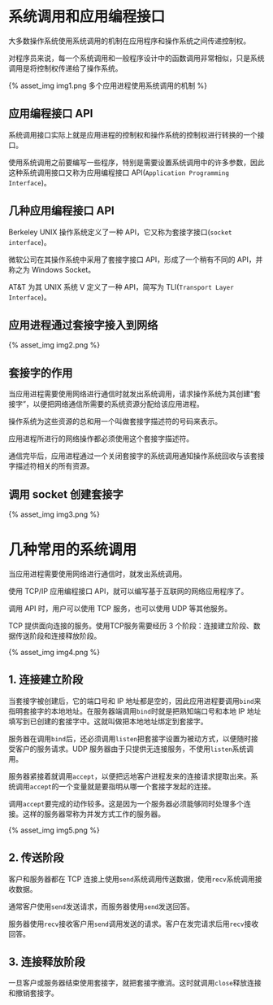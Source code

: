 


# 系统调用和应用编程接口
大多数操作系统使用系统调用的机制在应用程序和操作系统之间传递控制权。

对程序员来说，每一个系统调用和一般程序设计中的函数调用非常相似，只是系统调用是将控制权传递给了操作系统。

{% asset_img img1.png 多个应用进程使用系统调用的机制 %}

## 应用编程接口 API
系统调用接口实际上就是应用进程的控制权和操作系统的控制权进行转换的一个接口。

使用系统调用之前要编写一些程序，特别是需要设置系统调用中的许多参数，因此这种系统调用接口又称为应用编程接口 API(`Application Programming Interface`)。
## 几种应用编程接口 API
Berkeley UNIX 操作系统定义了一种 API，它又称为套接字接口(`socket interface`)。

微软公司在其操作系统中采用了套接字接口 API，形成了一个稍有不同的 API，并称之为 Windows Socket。

AT&T 为其 UNIX 系统 V 定义了一种 API，简写为 TLI(`Transport Layer Interface`)。 
## 应用进程通过套接字接入到网络

{% asset_img img2.png %}

## 套接字的作用
当应用进程需要使用网络进行通信时就发出系统调用，请求操作系统为其创建“套接字”，以便把网络通信所需要的系统资源分配给该应用进程。

操作系统为这些资源的总和用一个叫做套接字描述符的号码来表示。

应用进程所进行的网络操作都必须使用这个套接字描述符。

通信完毕后，应用进程通过一个关闭套接字的系统调用通知操作系统回收与该套接字描述符相关的所有资源。
## 调用 socket 创建套接字

{% asset_img img3.png %}

# 几种常用的系统调用
当应用进程需要使用网络进行通信时，就发出系统调用。

使用 TCP/IP 应用编程接口 API，就可以编写基于互联网的网络应用程序了。

调用 API 时，用户可以使用 TCP 服务，也可以使用 UDP 等其他服务。

TCP 提供面向连接的服务。使用TCP服务需要经历 3 个阶段：连接建立阶段、数据传送阶段和连接释放阶段。

{% asset_img img4.png %}

## 1. 连接建立阶段
当套接字被创建后，它的端口号和 IP 地址都是空的，因此应用进程要调用`bind`来指明套接字的本地地址。在服务器端调用`bind`时就是把熟知端口号和本地 IP 地址填写到已创建的套接字中。这就叫做把本地地址绑定到套接字。

服务器在调用`bind`后，还必须调用`listen`把套接字设置为被动方式，以便随时接受客户的服务请求。UDP 服务器由于只提供无连接服务，不使用`listen`系统调用。

服务器紧接着就调用`accept`，以便把远地客户进程发来的连接请求提取出来。系统调用`accept`的一个变量就是要指明从哪一个套接字发起的连接。

调用`accept`要完成的动作较多。这是因为一个服务器必须能够同时处理多个连接。这样的服务器常称为并发方式工作的服务器。

{% asset_img img5.png %}

## 2. 传送阶段
客户和服务器都在 TCP 连接上使用`send`系统调用传送数据，使用`recv`系统调用接收数据。

通常客户使用`send`发送请求，而服务器使用`send`发送回答。

服务器使用`recv`接收客户用`send`调用发送的请求。客户在发完请求后用`recv`接收回答。
## 3. 连接释放阶段
一旦客户或服务器结束使用套接字，就把套接字撤消。这时就调用`close`释放连接和撤销套接字。
